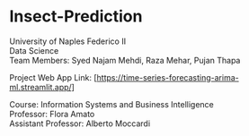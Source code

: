 # Insect-Prediction

University of Naples Federico II <br/>
Data Science<br/>
Team Members: Syed Najam Mehdi, Raza Mehar, Pujan Thapa<br/>


Project Web App Link: [https://time-series-forecasting-arima-ml.streamlit.app/]

Course: Information Systems and Business Intelligence <br/>
Professor: Flora Amato<br/>
Assistant Professor: Alberto Moccardi<br/>
